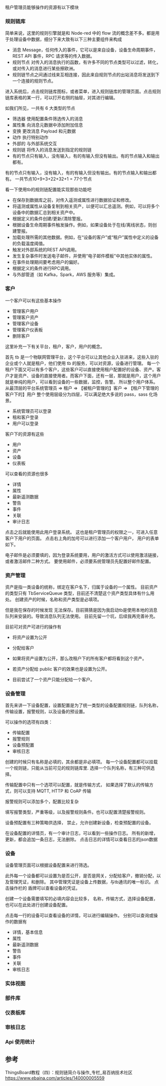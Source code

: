 租户管理员能够操作的资源有以下模块

### 规则链库

简单来说，这里的规则引擎就是和 Node-red 中的 flow 流的概念差不多。都是用于处理设备中数据，细分下来大致有以下三种主要组件来构成

* 消息 Message，任何传入的事件，它可以是来自设备，设备生命周期事件，REST API 事件，RPC 请求等的传入数据。
* 规则节点 对传入的消息执行的函数，有许多不同的节点类型可以过滤，转化，或对传入的消息进行某些擦欧洲。
* 规则链节点之间通过线来互相连接，因此来自规则节点的出站消息将发送到下一个连接的规则节点。

进入系统后，点击规则链库图标，或者菜单，进入规则链库的管理页面。点击规则链库表格的某一行，可以打开右侧的抽屉，对其进行编辑。

如我们所见，一共有 6 大类型的节点
* 筛选器 使用配置条件筛选传入的消息
* 属性集 向消息元数据中添加附加信息
* 变换 更改消息 Payload 和元数据
* 动作 执行特别动作
* 外部的 与外部系统交互
* 规则链 将传入的消息发送到指定的规则链
* 有的节点只有输入，没有输入，有的有输入但没有输出。有的节点输入和输出都有。

有的节点只有输入，没有输入，有的有输入但没有输出。有的节点输入和输出都有。 一共节点10+9+3+22+32+1 = 77个节点

看一下使用tb的规则链配置能实现那些功能吧

* 在保存到数据库之前，对传入遥测或属性进行数据验证和修改。
* 将遥测或属性从设备复制到相关资产，以便可以汇总遥测。例如，可以将多个设备中的数据汇总到相关资产中。
* 根据定义的条件创建/更新/清除警报。
* 根据设备生命周期事件触发操作。例如，如果设备处于在线/离线状态，则创建警报。
* 加载处理所需的其他数据。例如，在“设备的客户”或“租户”属性中定义的设备的负载温度阈值。
* 触发对外部系统的REST API调用。
* 发生复杂事件时发送电子邮件，并使用“电子邮件模板”中其他实体的属性。
* 在事件处理期间要考虑用户的偏好。
* 根据定义的条件进行RPC调用。
* 与外部管道（如 Kafka，Spark，AWS 服务等）集成。

### 客户

一个客户可以有这些基本操作

* 管理客户用户
* 管理客户资产
* 管理客户设备
* 管理客户仪表板
* 删除客户

这里补充一下有关平台，租户，客户，用户的概念。

首先 tb 是一个物联网管理平台，这个平台可以让其他企业入驻进来，这些入驻的企业或个人就是租户，他们使用 tb 的服务，可以对资源，设备进行管理。 每一个租户下面又可以有多个客户，这些客户可以直接使用租户配置好的设备、资产。客户才是资产、设备的直接使用者。而客户下面，还有一层，那就是用户，这个用户就是单纯的用户，可以看到设备的一些数据，监控，告警。 所以整个用户体系。从最顶层的平台系统管理员 => 租户 => 【被租户管理的】客户 => 【租户下管理的客户下的】用户 整个使用层级分为四层，可以满足绝大多说的 pass，sass 化场景。

* 系统管理员可以登录
* 租和客户登录
* 用户可以登录

客户下的资源有这些
* 用户
* 资产
* 设备
* 仪表板

可以查看的资源也很多
* 详情
* 属性
* 最新遥测数据
* 警告
* 事件
* 关联
* 审计日志

点击之后就能使用此用户登录系统。 这也是租户管理员的权限之一，可进入任意客户下用户的页面。 点击右上角的加号可以进行添加一个客户用户， 用户的表单如下。

电子邮件是必须要填的，因为登录系统要用，用户的激活方式可以使用激活链接，或者激活邮件二种方式。 要使用邮件，必须要系统管理员先配置好邮件配置。

### 资产管理

资产是指一类设备的统称，绑定在客户名下，归属于设备的一个属性。 目前资产的类型只有 TbServiceQueue 类型，目前还不清楚这个资产类型具体有什么用处。 创建资产的时候，名称和资产类型是必填项。

但是我在保存的时候发现 无法保存。目前猜猜是因为我启动tb是使用本地的消息队列来安装的。导致消息队列无法使用。 目前先留一个坑，后续我再完善补充。

目前可对资产可进行的操作有
*   将资产设置为公开
*   分配给客户

* 如果将资产设置为公开，那么改租户下的所有客户都将看到这个资产。
* 若资产分配给 public 客户的效果也是设置为公开。
* 目前尝试了一个资产只能分配给一个客户。

### 设备管理

首先来讲一下设备配置，设置配置是为了统一类型的设备配置规则链，队列名称，传输设置，报警规则，以及设备的预设置。

可以操作的选项有四类：
* 传输配置
* 报警规则
* 设备预配置
* 审核日志

创建的时候只有名称是必填的，其余都是非必填项。 每一个设备配置都可以挂载一个规则链，只能从当前可见的规则链库里. 选择一个队列名称，有三种可供选择。

传输配置中只有一个选项可以配置，就是传输方式， 如果选择了默认的传输方式，则可以支持 MQTT, HTTP 和 CoAP 传输

报警规则可以添加多个，配置比较复杂

填写报警类型，严重等级，以及报警规则条件。也可以配置清楚报警规则。

设备预配置有三种策略供选择， 禁止，允许创建新设备，检查预配置的设备。

在设备配置的详情页，有一个审计日志，可以看到一些操作日志。 所有的新增，更新，都会追加一条日志，无法删除。 点击日志的详情可以查看日志的json数据

### 设备

设备管理页面可以根据设备配置来进行筛选。

此外每一个设备都可以设置为是否公开，是否是网关，分配给客户，撤销分配，以及管理凭证，和删除。 其中管理凭证是设备上传数据，与tb通讯的唯一标识。 点击操作栏的 盾牌可以查看设备的凭证。

创建一个设备需要填写的必填内容会比较多， 名称，传输方式，选择设备配置，也可以在此处进行创建设备配置。

点击每一行的设备可以查看设备的详情，可以进行编辑操作。 分别可以查询或操作的数据有
* 详情，基本信息
* 属性
* 最新遥测数据
* 警告
* 事件
* 关联
* 审核日志

### 实体视图

### 部件库

### 仪表板库

### 审核日志

### Api 使用统计

## 参考

ThingsBoard教程（四）：规则链简介与操作_专栏_易百纳技术社区
https://www.ebaina.com/articles/140000005559
